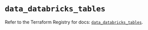 # `data_databricks_tables`

Refer to the Terraform Registry for docs: [`data_databricks_tables`](https://registry.terraform.io/providers/databricks/databricks/1.64.1/docs/data-sources/tables).
